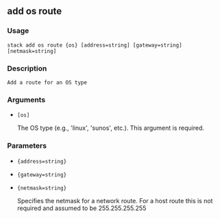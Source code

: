 ## add os route

### Usage

`stack add os route {os} [address=string] [gateway=string] [netmask=string]`

### Description


	Add a route for an OS type

	

### Arguments

* `[os]`

   The OS type (e.g., 'linux', 'sunos', etc.). This argument is required.


### Parameters
* `{address=string}`
* `{gateway=string}`
* `{netmask=string}`

   Specifies the netmask for a network route.  For a host route
	this is not required and assumed to be 255.255.255.255



